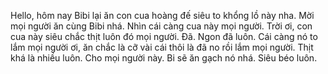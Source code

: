 Hello, hôm nay Bibi lại ăn con cua hoàng đế siêu to khổng lồ này nha. Mời mọi người ăn cùng Bibi nhá. Nhìn cái càng cua này mọi người. Trời ơi, con cua này siêu chắc thịt luôn đó mọi người. Đã. Ngon đã luôn. Cái càng nó to lắm mọi người ơi, ăn chắc là cỡ vài cái thôi là đã no rồi lắm mọi người. Thịt khá là nhiều luôn. Cho mọi người này. Bi sẽ ăn gạch nó nhá. Siêu béo luôn.